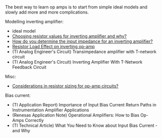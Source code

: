 The best way to learn op amps is to start from simple ideal models and slowly add more and more complications.

Modelling inverting amplifier:
- ideal model
- [Choosing resistor values for inverting amplifier and why?](https://electronics.stackexchange.com/questions/102508/choosing-resistor-values-for-inverting-amplifier-and-why)
- [How do you determine the input impedance for an inverting amplifier?](https://electronics.stackexchange.com/questions/45716/how-do-you-determine-the-input-impedance-for-an-inverting-amplifier)
- [Resistor Load Effect on inverting op-amp](https://electronics.stackexchange.com/questions/229395/resistor-load-effect-on-inverting-op-amp)
- (TI Analog Engineer's Circuit) Transimpedance amplifier with T-network circuit
- (TI Analog Engineer's Circuit) Inverting Amplifier With T-Network Feedback Circuit

Misc:
- [Considerations in resistor sizing for op-amp circuits?](https://electronics.stackexchange.com/questions/599506/considerations-in-resistor-sizing-for-op-amp-circuits)


Bias current:  
- (TI Application Report) Importance of Input Bias Current Return Paths in Instrumentation Amplifier Applications
- (Renesas Application Note) Operational Amplifiers: How to Bias Op-Amps Correctly
- (TI Technical Article) What You Need to Know about Input Bias Current - and Why

